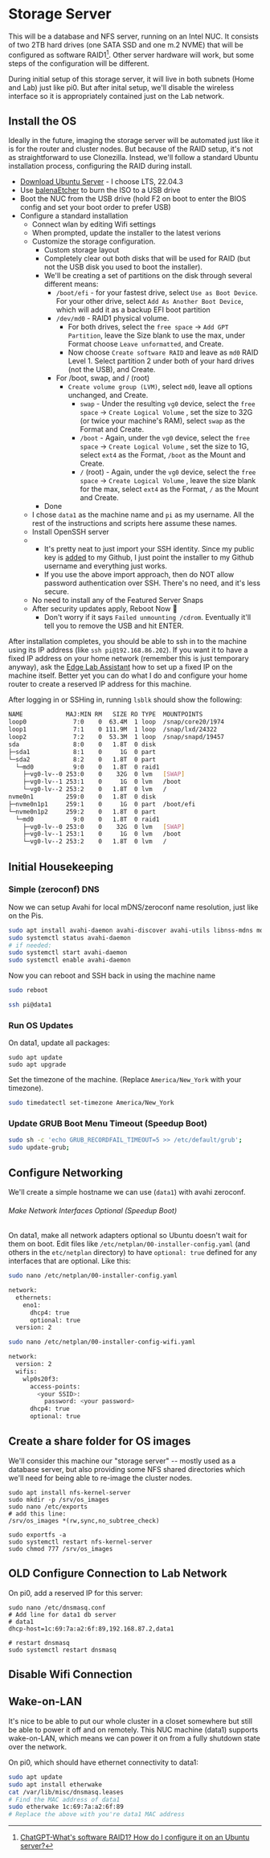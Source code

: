 # Storage Server

This will be a database and NFS server, running on an Intel NUC. It consists of two 2TB hard drives (one SATA SSD and one m.2 NVME) that will be configured as software RAID1[^1]. Other server hardware will work, but some steps of the configuration will be different.

During initial setup of this storage server, it will live in both subnets (Home and Lab) just like pi0. But after inital setup, we'll disable the wireless interface so it is appropriately contained just on the Lab network.

[^1]: [ChatGPT-What's software RAID1? How do I configure it on an Ubuntu server?](https://chat.openai.com/share/e21c6e66-5713-4017-bfa3-818ee7dff6ce)

## Install the OS

Ideally in the future, imaging the storage server will be automated just like it is for the router and cluster nodes. But because of the RAID setup, it's not as straightforward to use Clonezilla. Instead, we'll follow a standard Ubuntu installation process, configuring the RAID during install.

- [Download Ubuntu Server](https://ubuntu.com/download/server) - I choose LTS, 22.04.3
- Use [balenaEtcher](https://etcher.balena.io/) to burn the ISO to a USB drive
- Boot the NUC from the USB drive (hold F2 on boot to enter the BIOS config and set your boot order to prefer USB)
- Configure a standard installation
  - Connect wlan by editing Wifi settings
  - When prompted, update the installer to the latest verions
  - Customize the storage configuration.
    - Custom storage layout
    - Completely clear out both disks that will be used for RAID (but not the USB disk you used to boot the installer).
    - We'll be creating a set of partitions on the disk through several different means:
      - `/boot/efi` - for your fastest drive, select `Use as Boot Device`. For your other drive, select `Add As Another Boot Device`, which will add it as a backup EFI boot partition
      - `/dev/md0` - RAID1 physical volume. 
        - For both drives, select the `free space` → `Add GPT Partition`, leave the Size blank to use the max, under Format choose `Leave unformatted`, and Create.
        - Now choose `Create software RAID` and leave as `md0` RAID Level 1. Select partition 2 under both of your hard drives (not the USB), and Create.
      - For /boot, swap, and / (root)
        - `Create volume group (LVM)`, select `md0`, leave all options unchanged, and Create.
          - `swap` - Under the resulting `vg0` device, select the `free space` → `Create Logical Volume` , set the size to 32G (or twice your machine's RAM), select `swap` as the Format and Create.
          - `/boot` - Again, under the `vg0` device, select the `free space` → `Create Logical Volume` , set the size to 1G, select `ext4` as the Format, `/boot` as the Mount and Create.
          - `/` (root) - Again, under the `vg0` device, select the `free space` → `Create Logical Volume` , leave the size blank for the max, select `ext4` as the Format, `/` as the Mount and Create.
    - Done
  - I chose `data1` as the machine name and `pi` as my username. All the rest of the instructions and scripts here assume these names.
  - Install OpenSSH server
  - - It's pretty neat to just import your SSH identity. Since my public key is [added](https://docs.github.com/en/authentication/connecting-to-github-with-ssh/adding-a-new-ssh-key-to-your-github-account) to my Github, I just point the installer to my Github username and everything just works.
    - If you use the above import approach, then do NOT allow password authentication over SSH. There's no need, and it's less secure.
  - No need to install any of the Featured Server Snaps
  - After security updates apply, Reboot Now 🙌
    - Don't worry if it says `Failed unmounting /cdrom`. Eventually it'll tell you to remove the USB and hit ENTER.

After installation completes, you should be able to ssh in to the machine using its IP address (like `ssh pi@192.168.86.202`). If you want it to have a fixed IP address on your home network (remember this is just temporary anyway), ask the [Edge Lab Assistant](https://chat.openai.com/g/g-CCcHNwSF9-edge-lab-assistant) how to set up a fixed IP on the machine itself. Better yet you can do what I do and configure your home router to create a reserved IP address for this machine. 

After logging in or SSHing in, running `lsblk` should show the following:

```bash
NAME            MAJ:MIN RM   SIZE RO TYPE  MOUNTPOINTS
loop0             7:0    0  63.4M  1 loop  /snap/core20/1974
loop1             7:1    0 111.9M  1 loop  /snap/lxd/24322
loop2             7:2    0  53.3M  1 loop  /snap/snapd/19457
sda               8:0    0   1.8T  0 disk
├─sda1            8:1    0     1G  0 part
└─sda2            8:2    0   1.8T  0 part
  └─md0           9:0    0   1.8T  0 raid1
    ├─vg0-lv--0 253:0    0    32G  0 lvm   [SWAP]
    ├─vg0-lv--1 253:1    0     1G  0 lvm   /boot
    └─vg0-lv--2 253:2    0   1.8T  0 lvm   /
nvme0n1         259:0    0   1.8T  0 disk
├─nvme0n1p1     259:1    0     1G  0 part  /boot/efi
└─nvme0n1p2     259:2    0   1.8T  0 part
  └─md0           9:0    0   1.8T  0 raid1
    ├─vg0-lv--0 253:0    0    32G  0 lvm   [SWAP]
    ├─vg0-lv--1 253:1    0     1G  0 lvm   /boot
    └─vg0-lv--2 253:2    0   1.8T  0 lvm   /
```

## Initial Housekeeping

### Simple (zeroconf) DNS

Now we can setup Avahi for local mDNS/zeroconf name resolution, just like on the Pis.

```bash
sudo apt install avahi-daemon avahi-discover avahi-utils libnss-mdns mdns-scan
sudo systemctl status avahi-daemon
# if needed:
sudo systemctl start avahi-daemon
sudo systemctl enable avahi-daemon
```

Now you can reboot and SSH back in using the machine name

```bash
sudo reboot
```

```bash
ssh pi@data1 
```

### Run OS Updates

On data1, update all packages:

```
sudo apt update
sudo apt upgrade
```

Set the timezone of the machine. (Replace `America/New_York` with your timezone).

```bash
sudo timedatectl set-timezone America/New_York
```

### Update GRUB Boot Menu Timeout (Speedup Boot)

```bash
sudo sh -c 'echo GRUB_RECORDFAIL_TIMEOUT=5 >> /etc/default/grub';
sudo update-grub;
```

## Configure Networking

We'll create a simple hostname we can use (`data1`) with avahi zeroconf. 

###### Make Network Interfaces Optional (Speedup Boot)

On data1, make all network adapters optional so Ubuntu doesn't wait for them on boot. Edit files like `/etc/netplan/00-installer-config.yaml` (and others in the `etc/netplan` directory) to have `optional: true` defined for any interfaces that are optional. Like this:

```bash
sudo nano /etc/netplan/00-installer-config.yaml
```

```bash
network:
  ethernets:
    eno1:
      dhcp4: true
      optional: true
  version: 2
```

```bash
sudo nano /etc/netplan/00-installer-config-wifi.yaml
```

```bash
network:
  version: 2
  wifis:
    wlp0s20f3:
      access-points:
        <your SSID>:
          password: <your password>
      dhcp4: true
      optional: true
```

## Create a share folder for OS images

We'll consider this machine our "storage server" -- mostly used as a database server, but also providing some NFS shared directories which we'll need for being able to re-image the cluster nodes.

```
sudo apt install nfs-kernel-server
sudo mkdir -p /srv/os_images
sudo nano /etc/exports
# add this line:
/srv/os_images *(rw,sync,no_subtree_check)

sudo exportfs -a
sudo systemctl restart nfs-kernel-server
sudo chmod 777 /srv/os_images
```

## 

## OLD Configure Connection to Lab Network

On pi0, add a reserved IP for this server:

```
sudo nano /etc/dnsmasq.conf
# Add line for data1 db server
# data1
dhcp-host=1c:69:7a:a2:6f:89,192.168.87.2,data1

# restart dnsmasq
sudo systemctl restart dnsmasq
```

## Disable Wifi Connection

## Wake-on-LAN

It's nice to be able to put our whole cluster in a closet somewhere but still be able to power it off and on remotely. This NUC machine (data1) supports wake-on-LAN, which means we can power it on from a fully shutdown state over the network.

On pi0, which should have ethernet connectivity to data1:

```bash
sudo apt update
sudo apt install etherwake
cat /var/lib/misc/dnsmasq.leases
# Find the MAC address of data1
sudo etherwake 1c:69:7a:a2:6f:89
# Replace the above with you're data1 MAC address
```
